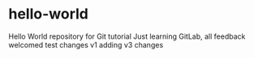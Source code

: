 # hello-world
Hello World repository for Git tutorial
Just learning GitLab, all feedback welcomed
test changes v1
adding v3 changes
